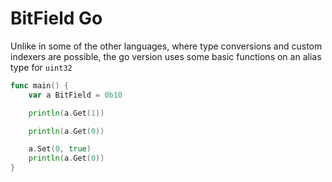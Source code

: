 # BitField Go

Unlike in some of the other languages, where type conversions and custom indexers are possible, the go version uses some basic functions on an alias type for `uint32`

```go
func main() {
    var a BitField = 0b10

    println(a.Get(1))

    println(a.Get(0))

    a.Set(0, true)
    println(a.Get(0))
}
```
